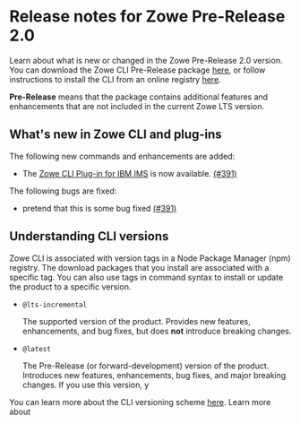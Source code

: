 # Release notes for Zowe Pre-Release 2.0 

Learn about what is new or changed in the Zowe Pre-Release 2.0 version. You can download the Zowe CLI Pre-Release package [here](https://zowe.org/download/), or follow instructions to install the CLI from an online registry [here](../user-guide/cli-installcli.md).

**Pre-Release** means that the package contains additional features and enhancements that are not included in the current Zowe LTS version. 

## What's new in Zowe CLI and plug-ins

The following new commands and enhancements are added:

- The [Zowe CLI Plug-in for IBM IMS](../user-guide/cli) is now available. [(#391)](https://github.com/zowe/zowe-cli/pull/391) 

The following bugs are fixed:

- pretend that this is some bug fixed [(#391)](https://github.com/zowe/zowe-cli/pull/391)

<!-- ### What's changed -->
<!-- TODO. Fix the link once the doc is ready -->
<!-- - An update script for Zowe is introduced. Now you can update all Zowe applications with the update script. For more information, see [Zowe Update Script](../user-guide/update-zos.md). -->

## Understanding CLI versions

Zowe CLI is associated with version tags in a Node Package Manager (npm) registry. The download packages that you install are associated with a specific tag. You can also use tags in command syntax to install or update the product to a specific version. 

- `@lts-incremental` 
        
    The supported version of the product. Provides new features, enhancements, and bug fixes, but does **not** introduce breaking changes. 

- `@latest` 
    
    The Pre-Release (or forward-development) version of the product. Introduces new features, enhancements, bug fixes, and major breaking changes. If you use this version, y

You can learn more about the CLI versioning scheme [here](https://github.com/zowe/zowe-cli/blob/master/docs/MaintainerVersioning.md). 
Learn more about 

